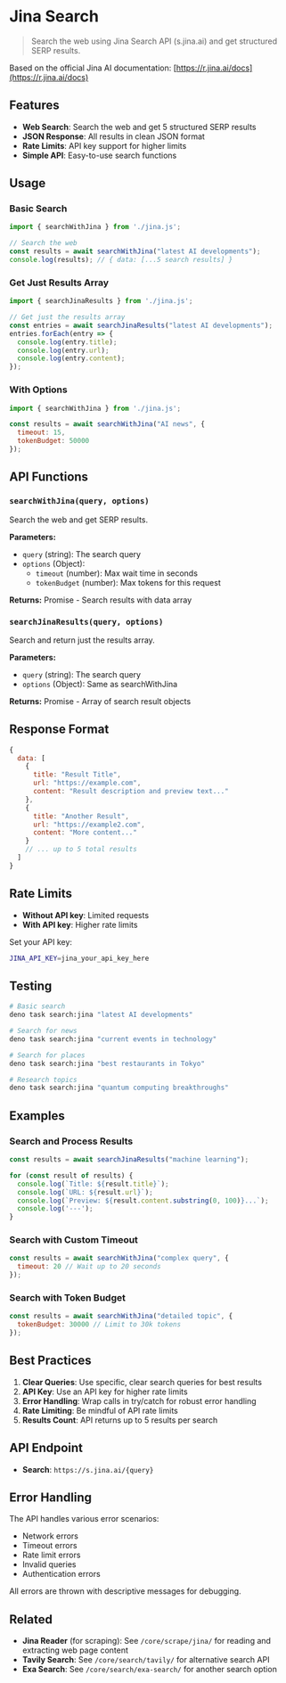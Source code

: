 # Jina Search

> Search the web using Jina Search API (s.jina.ai) and get structured SERP results.

Based on the official Jina AI documentation: [https://r.jina.ai/docs](https://r.jina.ai/docs)

## Features

- **Web Search**: Search the web and get 5 structured SERP results
- **JSON Response**: All results in clean JSON format
- **Rate Limits**: API key support for higher limits
- **Simple API**: Easy-to-use search functions

## Usage

### Basic Search

```javascript
import { searchWithJina } from './jina.js';

// Search the web
const results = await searchWithJina("latest AI developments");
console.log(results); // { data: [...5 search results] }
```

### Get Just Results Array

```javascript
import { searchJinaResults } from './jina.js';

// Get just the results array
const entries = await searchJinaResults("latest AI developments");
entries.forEach(entry => {
  console.log(entry.title);
  console.log(entry.url);
  console.log(entry.content);
});
```

### With Options

```javascript
import { searchWithJina } from './jina.js';

const results = await searchWithJina("AI news", {
  timeout: 15,
  tokenBudget: 50000
});
```

## API Functions

### `searchWithJina(query, options)`

Search the web and get SERP results.

**Parameters:**
- `query` (string): The search query
- `options` (Object):
  - `timeout` (number): Max wait time in seconds
  - `tokenBudget` (number): Max tokens for this request

**Returns:** Promise<Object> - Search results with data array

### `searchJinaResults(query, options)`

Search and return just the results array.

**Parameters:**
- `query` (string): The search query
- `options` (Object): Same as searchWithJina

**Returns:** Promise<Array> - Array of search result objects

## Response Format

```javascript
{
  data: [
    {
      title: "Result Title",
      url: "https://example.com",
      content: "Result description and preview text..."
    },
    {
      title: "Another Result",
      url: "https://example2.com",
      content: "More content..."
    }
    // ... up to 5 total results
  ]
}
```

## Rate Limits

- **Without API key**: Limited requests
- **With API key**: Higher rate limits

Set your API key:
```bash
JINA_API_KEY=jina_your_api_key_here
```

## Testing

```bash
# Basic search
deno task search:jina "latest AI developments"

# Search for news
deno task search:jina "current events in technology"

# Search for places
deno task search:jina "best restaurants in Tokyo"

# Research topics
deno task search:jina "quantum computing breakthroughs"
```

## Examples

### Search and Process Results

```javascript
const results = await searchJinaResults("machine learning");

for (const result of results) {
  console.log(`Title: ${result.title}`);
  console.log(`URL: ${result.url}`);
  console.log(`Preview: ${result.content.substring(0, 100)}...`);
  console.log('---');
}
```

### Search with Custom Timeout

```javascript
const results = await searchWithJina("complex query", {
  timeout: 20 // Wait up to 20 seconds
});
```

### Search with Token Budget

```javascript
const results = await searchWithJina("detailed topic", {
  tokenBudget: 30000 // Limit to 30k tokens
});
```

## Best Practices

1. **Clear Queries**: Use specific, clear search queries for best results
2. **API Key**: Use an API key for higher rate limits
3. **Error Handling**: Wrap calls in try/catch for robust error handling
4. **Rate Limiting**: Be mindful of API rate limits
5. **Results Count**: API returns up to 5 results per search

## API Endpoint

- **Search**: `https://s.jina.ai/{query}`

## Error Handling

The API handles various error scenarios:
- Network errors
- Timeout errors
- Rate limit errors
- Invalid queries
- Authentication errors

All errors are thrown with descriptive messages for debugging.

## Related

- **Jina Reader** (for scraping): See `/core/scrape/jina/` for reading and extracting web page content
- **Tavily Search**: See `/core/search/tavily/` for alternative search API
- **Exa Search**: See `/core/search/exa-search/` for another search option

